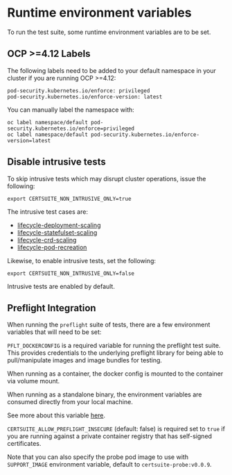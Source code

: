 <!-- markdownlint-disable line-length no-bare-urls -->
# Runtime environment variables

To run the test suite, some runtime environment variables are to be set.

## OCP >=4.12 Labels

The following labels need to be added to your default namespace in your cluster
if you are running OCP >=4.12:

```shell
pod-security.kubernetes.io/enforce: privileged
pod-security.kubernetes.io/enforce-version: latest
```

You can manually label the namespace with:

```shell
oc label namespace/default pod-security.kubernetes.io/enforce=privileged
oc label namespace/default pod-security.kubernetes.io/enforce-version=latest
```

## Disable intrusive tests

To skip intrusive tests which may disrupt cluster operations, issue the
following:

```shell
export CERTSUITE_NON_INTRUSIVE_ONLY=true
```

The intrusive test cases are:

- [lifecycle-deployment-scaling](https://github.com/redhat-best-practices-for-k8s/certsuite/blob/main/CATALOG.md#lifecycle-deployment-scaling)
- [lifecycle-statefulset-scaling](https://github.com/redhat-best-practices-for-k8s/certsuite/blob/main/CATALOG.md#lifecycle-statefulset-scaling)
- [lifecycle-crd-scaling](https://github.com/redhat-best-practices-for-k8s/certsuite/blob/main/CATALOG.md#lifecycle-crd-scaling)
- [lifecycle-pod-recreation](https://github.com/redhat-best-practices-for-k8s/certsuite/blob/main/CATALOG.md#lifecycle-pod-recreation)

Likewise, to enable intrusive tests, set the following:

```shell
export CERTSUITE_NON_INTRUSIVE_ONLY=false
```

Intrusive tests are enabled by default.

## Preflight Integration

When running the `preflight` suite of tests, there are a few environment variables that
will need to be set:

`PFLT_DOCKERCONFIG` is a required variable for running the preflight test suite. This
provides credentials to the underlying preflight library for being able to pull/manipulate
images and image bundles for testing.

When running as a container, the docker config is mounted to the container via volume mount.

When running as a standalone binary, the environment variables are consumed directly from your local machine.

See more about this variable [here](https://github.com/redhat-openshift-ecosystem/openshift-preflight/blob/main/docs/CONFIG.md).

`CERTSUITE_ALLOW_PREFLIGHT_INSECURE` (default: false) is required set to `true` if you are running
against a private container registry that has self-signed certificates.

Note that you can also specify the probe pod image to use with `SUPPORT_IMAGE`
environment variable, default to `certsuite-probe:v0.0.9`.
